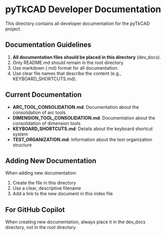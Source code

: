# pyTkCAD Developer Documentation

This directory contains all developer documentation for the pyTkCAD project.

## Documentation Guidelines

1. **All documentation files should be placed in this directory** (dev_docs).
2. Only README.md should remain in the root directory.
3. Use markdown (.md) format for all documentation.
4. Use clear file names that describe the content (e.g., KEYBOARD_SHORTCUTS.md).

## Current Documentation

- **ARC_TOOL_CONSOLIDATION.md**: Documentation about the consolidation of arc tools
- **DIMENSION_TOOL_CONSOLIDATION.md**: Documentation about the consolidation of dimension tools
- **KEYBOARD_SHORTCUTS.md**: Details about the keyboard shortcut system
- **TEST_ORGANIZATION.md**: Information about the test organization structure

## Adding New Documentation

When adding new documentation:

1. Create the file in this directory
2. Use a clear, descriptive filename
3. Add a link to the new document in this index file

## For GitHub Copilot

When creating new documentation, always place it in the dev_docs directory, not in the root directory.
